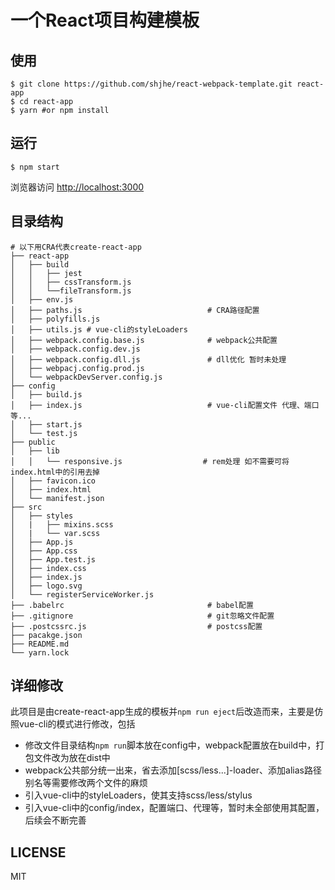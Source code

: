 # 一个React项目构建模板
## 使用

```
$ git clone https://github.com/shjhe/react-webpack-template.git react-app
$ cd react-app
$ yarn #or npm install
```

## 运行
```
$ npm start
```
浏览器访问 [http://localhost:3000](http://localhost:3000)
## 目录结构
```
# 以下用CRA代表create-react-app
├── react-app                               
│   ├── build
│   │   ├── jest
│   │   ├── cssTransform.js
│   │   └──fileTransform.js
│   ├── env.js
│   ├── paths.js                            # CRA路径配置
│   ├── polyfills.js
│   ├── utils.js # vue-cli的styleLoaders
│   ├── webpack.config.base.js              # webpack公共配置
│   ├── webpack.config.dev.js
│   ├── webpack.config.dll.js               # dll优化 暂时未处理
│   ├── webpacj.config.prod.js
│   └── webpackDevServer.config.js
├── config
│   ├── build.js
│   ├── index.js                            # vue-cli配置文件 代理、端口等...
│   ├── start.js
│   └── test.js
├── public
│   ├── lib
│   │   └── responsive.js                  # rem处理 如不需要可将index.html中的引用去掉
│   ├── favicon.ico
│   ├── index.html
│   └── manifest.json
├── src
│   ├── styles
│   |   ├── mixins.scss
│   |   └── var.scss
│   ├── App.js
│   ├── App.css
│   ├── App.test.js
│   ├── index.css
│   ├── index.js
│   ├── logo.svg
│   └── registerServiceWorker.js
├── .babelrc                                # babel配置
├── .gitignore                              # git忽略文件配置
├── .postcssrc.js                           # postcss配置
├── pacakge.json
├── README.md
└── yarn.lock
```
## 详细修改
此项目是由create-react-app生成的模板并`npm run eject`后改造而来，主要是仿照vue-cli的模式进行修改，包括
* 修改文件目录结构`npm run`脚本放在config中，webpack配置放在build中，打包文件改为放在dist中
* webpack公共部分统一出来，省去添加[scss/less...]-loader、添加alias路径别名等需要修改两个文件的麻烦
* 引入vue-cli中的styleLoaders，使其支持scss/less/stylus
* 引入vue-cli中的config/index，配置端口、代理等，暂时未全部使用其配置，后续会不断完善

## LICENSE
MIT